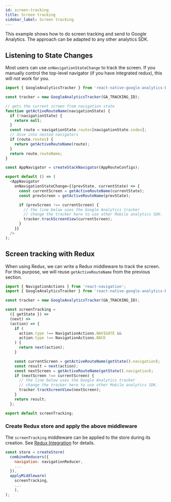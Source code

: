 ```yaml
---
id: screen-tracking
title: Screen tracking
sidebar_label: Screen tracking
---
```


This example shows how to do screen tracking and send to Google Analytics. The approach can be adapted to any other analytics SDK.

## Listening to State Changes

Most users can use `onNavigationStateChange` to track the screen. If you manually control the top-level navigator (if you have integrated redux), this will not work for you.

```js
import { GoogleAnalyticsTracker } from 'react-native-google-analytics-bridge';

const tracker = new GoogleAnalyticsTracker(GA_TRACKING_ID);

// gets the current screen from navigation state
function getActiveRouteName(navigationState) {
  if (!navigationState) {
    return null;
  }
  const route = navigationState.routes[navigationState.index];
  // dive into nested navigators
  if (route.routes) {
    return getActiveRouteName(route);
  }
  return route.routeName;
}

const AppNavigator = createStackNavigator(AppRouteConfigs);

export default () => (
  <AppNavigator
    onNavigationStateChange={(prevState, currentState) => {
      const currentScreen = getActiveRouteName(currentState);
      const prevScreen = getActiveRouteName(prevState);

      if (prevScreen !== currentScreen) {
        // the line below uses the Google Analytics tracker
        // change the tracker here to use other Mobile analytics SDK.
        tracker.trackScreenView(currentScreen);
      }
    }}
  />
);
```

## Screen tracking with Redux

When using Redux, we can write a Redux middleware to track the screen. For this purpose,
we will reuse `getActiveRouteName` from the previous section.

```js
import { NavigationActions } from 'react-navigation';
import { GoogleAnalyticsTracker } from 'react-native-google-analytics-bridge';

const tracker = new GoogleAnalyticsTracker(GA_TRACKING_ID);

const screenTracking =
  ({ getState }) =>
  (next) =>
  (action) => {
    if (
      action.type !== NavigationActions.NAVIGATE &&
      action.type !== NavigationActions.BACK
    ) {
      return next(action);
    }

    const currentScreen = getActiveRouteName(getState().navigation);
    const result = next(action);
    const nextScreen = getActiveRouteName(getState().navigation);
    if (nextScreen !== currentScreen) {
      // the line below uses the Google Analytics tracker
      // change the tracker here to use other Mobile analytics SDK.
      tracker.trackScreenView(nextScreen);
    }
    return result;
  };

export default screenTracking;
```

### Create Redux store and apply the above middleware

The `screenTracking` middleware can be applied to the store during its creation. See [Redux Integration](redux-integration.md) for details.

```js
const store = createStore(
  combineReducers({
    navigation: navigationReducer,
    ...
  }),
  applyMiddleware(
    screenTracking,
    ...
    ),
);
```
